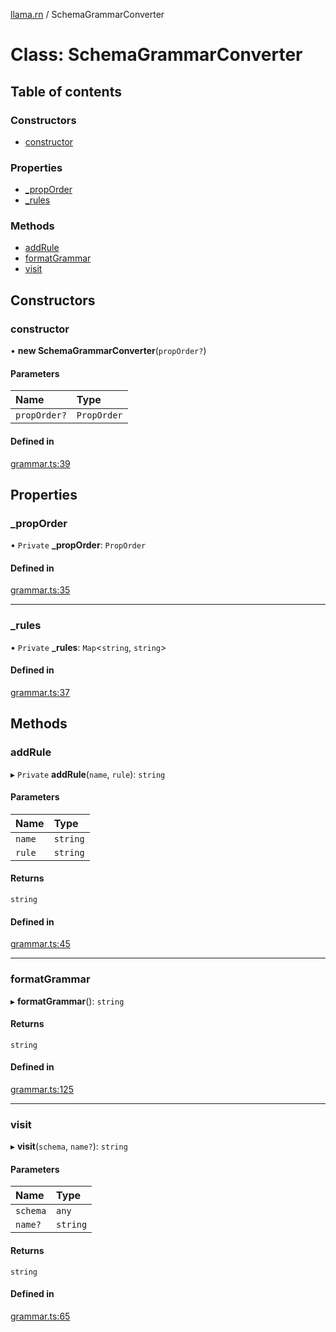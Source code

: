 [llama.rn](../README.md) / SchemaGrammarConverter

# Class: SchemaGrammarConverter

## Table of contents

### Constructors

- [constructor](SchemaGrammarConverter.md#constructor)

### Properties

- [\_propOrder](SchemaGrammarConverter.md#_proporder)
- [\_rules](SchemaGrammarConverter.md#_rules)

### Methods

- [addRule](SchemaGrammarConverter.md#addrule)
- [formatGrammar](SchemaGrammarConverter.md#formatgrammar)
- [visit](SchemaGrammarConverter.md#visit)

## Constructors

### constructor

• **new SchemaGrammarConverter**(`propOrder?`)

#### Parameters

| Name | Type |
| :------ | :------ |
| `propOrder?` | `PropOrder` |

#### Defined in

[grammar.ts:39](https://github.com/mybigday/llama.rn/blob/acfc7ab/src/grammar.ts#L39)

## Properties

### \_propOrder

• `Private` **\_propOrder**: `PropOrder`

#### Defined in

[grammar.ts:35](https://github.com/mybigday/llama.rn/blob/acfc7ab/src/grammar.ts#L35)

___

### \_rules

• `Private` **\_rules**: `Map`<`string`, `string`\>

#### Defined in

[grammar.ts:37](https://github.com/mybigday/llama.rn/blob/acfc7ab/src/grammar.ts#L37)

## Methods

### addRule

▸ `Private` **addRule**(`name`, `rule`): `string`

#### Parameters

| Name | Type |
| :------ | :------ |
| `name` | `string` |
| `rule` | `string` |

#### Returns

`string`

#### Defined in

[grammar.ts:45](https://github.com/mybigday/llama.rn/blob/acfc7ab/src/grammar.ts#L45)

___

### formatGrammar

▸ **formatGrammar**(): `string`

#### Returns

`string`

#### Defined in

[grammar.ts:125](https://github.com/mybigday/llama.rn/blob/acfc7ab/src/grammar.ts#L125)

___

### visit

▸ **visit**(`schema`, `name?`): `string`

#### Parameters

| Name | Type |
| :------ | :------ |
| `schema` | `any` |
| `name?` | `string` |

#### Returns

`string`

#### Defined in

[grammar.ts:65](https://github.com/mybigday/llama.rn/blob/acfc7ab/src/grammar.ts#L65)
